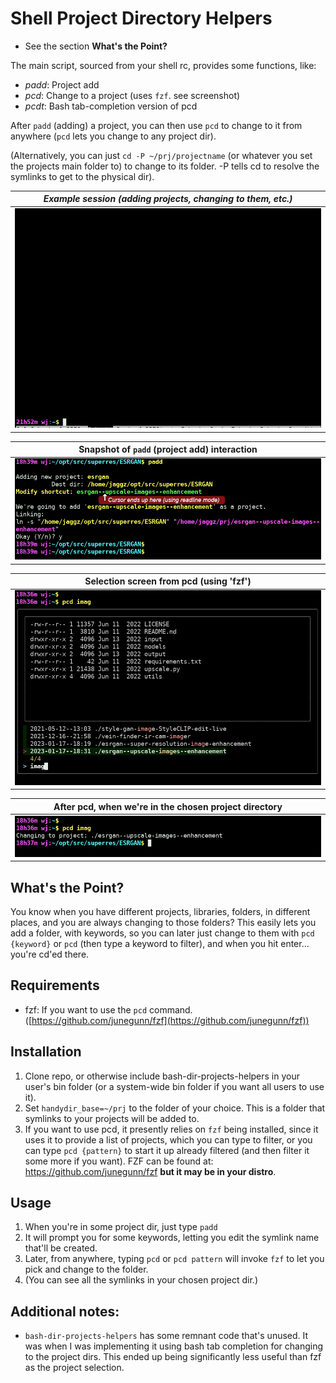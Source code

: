 # Shell Project Directory Helpers

* See the section **What's the Point?**

The main script, sourced from your shell rc, provides some functions, like:

* *padd*: Project add
* *pcd*: Change to a project (uses `fzf`. see screenshot)
* *pcdt*: Bash tab-completion version of pcd

After `padd` (adding) a project, you can then use `pcd` to change
to it from anywhere (`pcd` lets you change to any project dir).

(Alternatively, you can just `cd -P ~/prj/projectname` (or whatever you set the projects main folder to) to change to its folder.  -P tells cd to resolve the symlinks to get to the physical dir).

| *Example session (adding projects, changing to them, etc.)*|
| :---: |
| ![padd screenshot](i/ss-anim-session.gif) |

| Snapshot of `padd` (project add) interaction |
| :---: |
| ![padd screenshot](i/ss-padd.png) |

| Selection screen from pcd (using 'fzf') |
| :---: |
| ![pcd running screenshot](i/ss-pcd--1--execution.png) |

| After pcd, when we're in the chosen project directory |
| :---: |
| ![pcd done screenshot](i/ss-pcd--2--done.png) |

## **What's the Point?**

You know when you have different projects, libraries, folders, in different
places, and you are always changing to those folders?  This easily lets you add
a folder, with keywords, so you can later just change to them with `pcd {keyword}` or `pcd` (then type a keyword to filter), and when you hit enter... you're cd'ed there.

## Requirements
* fzf: If you want to use the `pcd` command. ([https://github.com/junegunn/fzf](https://github.com/junegunn/fzf))

## Installation

1. Clone repo, or otherwise include bash-dir-projects-helpers in your user's bin folder (or a system-wide bin folder if you want all users to use it).
1. Set `handydir_base=~/prj` to the folder of your choice. This is a folder that symlinks to your projects will be added to.
1. If you want to use pcd, it presently relies on `fzf` being installed, since it uses it to provide a list of projects, which you can type to filter, or you can type `pcd {pattern}` to start it up already filtered (and then filter it some more if you want).  FZF can be found at: https://github.com/junegunn/fzf **but it may be in your distro**.

## Usage

1. When you're in some project dir, just type `padd`
1. It will prompt you for some keywords, letting you edit the symlink name that'll be created.
1. Later, from anywhere, typing `pcd` or `pcd pattern` will invoke `fzf` to let you pick and change to the folder.
1. (You can see all the symlinks in your chosen project dir.)

## Additional notes:
* `bash-dir-projects-helpers` has some remnant code that's unused. It was when I was implementing it using bash tab completion for changing to the project dirs. This ended up being significantly less useful than fzf as the project selection.


